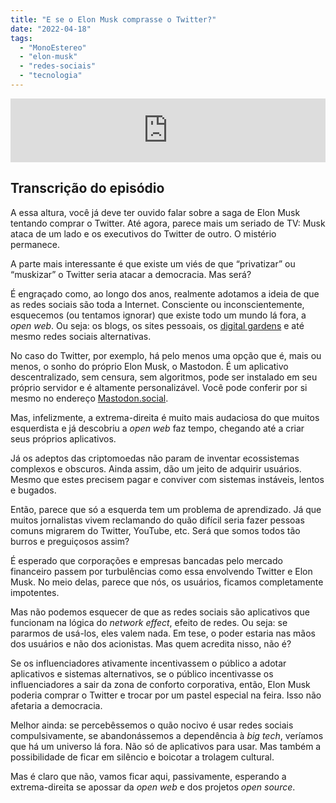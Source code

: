 ```yaml
---
title: "E se o Elon Musk comprasse o Twitter?"
date: "2022-04-18"
tags: 
  - "MonoEstereo"
  - "elon-musk"
  - "redes-sociais"
  - "tecnologia"
---
```


<iframe src="https://anchor.fm/monoestereo/embed/episodes/E-se-o-Elon-Musk-comprasse-o-Twitter-e1hb1g0" height="102px" width="100%" frameborder="0" scrolling="no"></iframe>

## Transcrição do episódio

A essa altura, você já deve ter ouvido falar sobre a saga de Elon Musk tentando comprar o Twitter. Até agora, parece mais um seriado de TV: Musk ataca de um lado e os executivos do Twitter de outro. O mistério permanece.

A parte mais interessante é que existe um viés de que “privatizar” ou “muskizar” o Twitter seria atacar a democracia. Mas será?

É engraçado como, ao longo dos anos, realmente adotamos a ideia de que as redes sociais são toda a Internet. Consciente ou inconscientemente, esquecemos (ou tentamos ignorar) que existe todo um mundo lá fora, a _open web_. Ou seja: os blogs, os sites pessoais, os [digital gardens](https://eduf.me/digital-gardens/) e até mesmo redes sociais alternativas.

No caso do Twitter, por exemplo, há pelo menos uma opção que é, mais ou menos, o sonho do próprio Elon Musk, o Mastodon. É um aplicativo descentralizado, sem censura, sem algoritmos, pode ser instalado em seu próprio servidor e é altamente personalizável. Você pode conferir por si mesmo no endereço [Mastodon.social](https://mastodon.social).

Mas, infelizmente, a extrema-direita é muito mais audaciosa do que muitos esquerdista e já descobriu a _open web_ faz tempo, chegando até a criar seus próprios aplicativos.

Já os adeptos das criptomoedas não param de inventar ecossistemas complexos e obscuros. Ainda assim, dão um jeito de adquirir usuários. Mesmo que estes precisem pagar e conviver com sistemas instáveis, lentos e bugados.

Então, parece que só a esquerda tem um problema de aprendizado. Já que muitos jornalistas vivem reclamando do quão difícil seria fazer pessoas comuns migrarem do Twitter, YouTube, etc. Será que somos todos tão burros e preguiçosos assim?

É esperado que corporações e empresas bancadas pelo mercado financeiro passem por turbulências como essa envolvendo Twitter e Elon Musk. No meio delas, parece que nós, os usuários, ficamos completamente impotentes.

Mas não podemos esquecer de que as redes sociais são aplicativos que funcionam na lógica do _network effect_, efeito de redes. Ou seja: se pararmos de usá-los, eles valem nada. Em tese, o poder estaria nas mãos dos usuários e não dos acionistas. Mas quem acredita nisso, não é?

Se os influenciadores ativamente incentivassem o público a adotar aplicativos e sistemas alternativos, se o público incentivasse os influenciadores a sair da zona de conforto corporativa, então, Elon Musk poderia comprar o Twitter e trocar por um pastel especial na feira. Isso não afetaria a democracia.

Melhor ainda: se percebêssemos o quão nocivo é usar redes sociais compulsivamente, se abandonássemos a dependência à _big tech_, veríamos que há um universo lá fora. Não só de aplicativos para usar. Mas também a possibilidade de ficar em silêncio e boicotar a trolagem cultural.

Mas é claro que não, vamos ficar aqui, passivamente, esperando a extrema-direita se apossar da _open web_ e dos projetos _open source_.
